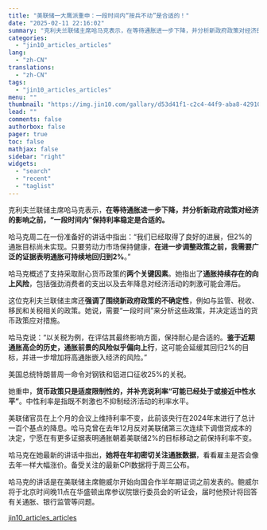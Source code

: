 ```yaml
---
title: "美联储一大鹰派重申：一段时间内“按兵不动”是合适的！"
date: "2025-02-11 22:16:02"
summary: "克利夫兰联储主席哈马克表示，在等待通胀进一步下降，并分析新政府政策对经济的影响之前，“一段时间内”保..."
categories:
  - "jin10_articles_articles"
lang:
  - "zh-CN"
translations:
  - "zh-CN"
tags:
  - "jin10_articles_articles"
menu: ""
thumbnail: "https://img.jin10.com/gallary/d53d41f1-c2c4-44f9-aba8-4291049ffefb.png/lite"
lead: ""
comments: false
authorbox: false
pager: true
toc: false
mathjax: false
sidebar: "right"
widgets:
  - "search"
  - "recent"
  - "taglist"
---
```


克利夫兰联储主席哈马克表示，**在等待通胀进一步下降，并分析新政府政策对经济的影响之前，“一段时间内”保持利率稳定是合适的。**

哈马克周二在一份准备好的讲话中指出：“我们已经取得了良好的进展，但2%的通胀目标尚未实现。只要劳动力市场保持健康，**在进一步调整政策之前，我需要广泛的证据表明通胀可持续地回归到2%**。”

哈马克概述了支持采取耐心货币政策的**两个关键因素**。她指出了**通胀持续存在的向上风险**，包括强劲消费者的支出以及去年降息对经济活动的刺激可能会滞后。

这位克利夫兰联储主席还**强调了围绕新政府政策的不确定性**，例如与监管、税收、移民和关税相关的政策。她说，需要“一段时间”来分析这些政策，并决定适当的货币政策应对措施。

哈马克说：“以关税为例，在评估其最终影响方面，保持耐心是合适的。**鉴于近期通胀高企的历史，通胀前景的风险似乎偏向上行**，这可能会延缓其回归2%的目标，并进一步增加将高通胀嵌入经济的风险。”

美国总统特朗普周一命令对钢铁和铝进口征收25%的关税。

她重申，**货币政策只是适度限制性的，并补充说利率“可能已经处于或接近中性水平”**。中性利率是指既不刺激也不抑制经济活动的利率水平。

美联储官员在上个月的会议上维持利率不变，此前该央行在2024年末进行了总计一百个基点的降息。哈马克曾在去年12月反对美联储第三次连续下调借贷成本的决定，宁愿在有更多证据表明通胀朝着美联储2%的目标移动之前保持利率不变。

哈马克在她最新的讲话中指出，**她将在年初密切关注通胀数据**，看看雇主是否会像去年一样大幅涨价。备受关注的最新CPI数据将于周三公布。

哈马克的讲话是在美联储主席鲍威尔开始向国会作半年期证词之前发表的。鲍威尔将于北京时间晚11点在华盛顿出席参议院银行委员会的听证会，届时他预计将回答有关通胀、银行监管等问题。

[jin10_articles_articles](https://xnews.jin10.com/details/162705)
